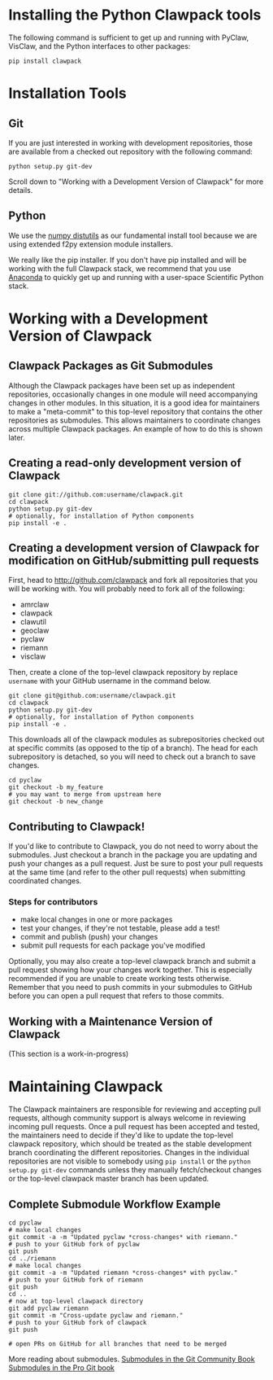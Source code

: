 # Installing the Python Clawpack tools

The following command is sufficient to get up and running with PyClaw, VisClaw, and the Python interfaces to other packages:

    pip install clawpack

# Installation Tools

## Git

If you are just interested in working with development repositories, those are available from a checked out repository with the following command:

    python setup.py git-dev

Scroll down to "Working with a Development Version of Clawpack" for more details.  

## Python

We use the [numpy distutils](http://docs.scipy.org/doc/numpy/reference/distutils.html) as our fundamental install tool because we are using extended f2py extension module installers.

We really like the pip installer.  If you don't have pip installed and will be working with the full Clawpack stack, we recommend that you use [Anaconda](http://www.continuum.io/downloads) to quickly get up and running with a user-space Scientific Python stack.  

# Working with a Development Version of Clawpack

## Clawpack Packages as Git Submodules

Although the Clawpack packages have been set up as independent repositories, occasionally changes in one module will need accompanying changes in other modules.  In this situation, it is a good idea for maintainers to make a "meta-commit" to this top-level repository that contains the other repositories as submodules.  This allows maintainers to coordinate changes across multiple Clawpack packages.  An example of how to do this is shown later.

## Creating a read-only development version of Clawpack

```
git clone git://github.com:username/clawpack.git
cd clawpack
python setup.py git-dev
# optionally, for installation of Python components
pip install -e .
```

## Creating a development version of Clawpack for modification on GitHub/submitting pull requests

First, head to http://github.com/clawpack and fork all repositories that you will be working with.  You will probably need to fork all of the following:

* amrclaw
* clawpack
* clawutil
* geoclaw
* pyclaw
* riemann
* visclaw

Then, create a clone of the top-level clawpack repository by replace `username` with your GitHub username in the command below.

```
git clone git@github.com:username/clawpack.git
cd clawpack
python setup.py git-dev
# optionally, for installation of Python components
pip install -e .
```

This downloads all of the clawpack modules as subrepositories checked out at specific commits (as opposed to the tip of a branch).  The head for each subrepository is detached, so you will need to check out a branch to save changes.  

```
cd pyclaw
git checkout -b my_feature
# you may want to merge from upstream here
git checkout -b new_change
```

## Contributing to Clawpack!

If you'd like to contribute to Clawpack, you do not need to worry about the submodules.  Just checkout a branch in the package you are updating and push your changes as a pull request.  Just be sure to post your pull requests at the same time (and refer to the other pull requests) when submitting coordinated changes.

### Steps for contributors
* make local changes in one or more packages
* test your changes, if they're not testable, please add a test!
* commit and publish (push) your changes
* submit pull requests for each package you've modified

Optionally, you may also create a top-level clawpack branch and submit a pull request showing how your changes work together.  This is especially recommended if you are unable to create working tests otherwise.  Remember that you need to push commits in your submodules to GitHub before you can open a pull request that refers to those commits.


## Working with a Maintenance Version of Clawpack

(This section is a work-in-progress)

# Maintaining Clawpack

The Clawpack maintainers are responsible for reviewing and accepting pull requests, although community support is always welcome in reviewing incoming pull requests.  Once a pull request has been accepted and tested, the maintainers need to decide if they'd like to update the top-level clawpack repository, which should be treated as the stable development branch coordinating the different repositories.  Changes in the individual repositories are not visible to somebody using `pip install` or the `python setup.py git-dev` commands unless they manually fetch/checkout changes or the top-level clawpack master branch has been updated.

## Complete Submodule Workflow Example

```
cd pyclaw
# make local changes
git commit -a -m "Updated pyclaw *cross-changes* with riemann."
# push to your GitHub fork of pyclaw
git push
cd ../riemann
# make local changes
git commit -a -m "Updated riemann *cross-changes* with pyclaw."
# push to your GitHub fork of riemann
git push
cd ..
# now at top-level clawpack directory
git add pyclaw riemann
git commit -m "Cross-update pyclaw and riemann."
# push to your GitHub fork of clawpack
git push

# open PRs on GitHub for all branches that need to be merged

```

More reading about submodules.
[Submodules in the Git Community Book](http://book.git-scm.com/5_submodules.html)
[Submodules in the Pro Git book](http://progit.org/book/ch6-6.html)
